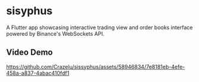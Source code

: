 # sisyphus

A Flutter app showcasing interactive trading view and order books interface powered by Binance's WebSockets API.

## Video Demo
https://github.com/Crazelu/sissyphus/assets/58946834/7e8181eb-4efe-458a-a837-4abac410fdf1

